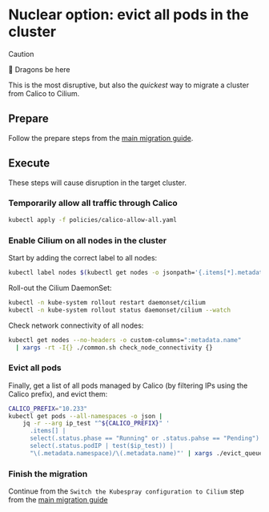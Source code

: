 # Nuclear option: evict all pods in the cluster

> [!CAUTION]
>
> 🐉 Dragons be here
>
> This is the most disruptive, but also the _quickest_ way to migrate a cluster from Calico to Cilium.

## Prepare

Follow the prepare steps from the [main migration guide](./README.md#prepare).

## Execute

These steps will cause disruption in the target cluster.

### Temporarily allow all traffic through Calico

```bash
kubectl apply -f policies/calico-allow-all.yaml
```

### Enable Cilium on all nodes in the cluster

Start by adding the correct label to all nodes:

```bash
kubectl label nodes $(kubectl get nodes -o jsonpath='{.items[*].metadata.name}') --overwrite "io.cilium.migration/cilium-default=true"
```

Roll-out the Cilium DaemonSet:

```bash
kubectl -n kube-system rollout restart daemonset/cilium
kubectl -n kube-system rollout status daemonset/cilium --watch
```

Check network connectivity of all nodes:

```bash
kubectl get nodes --no-headers -o custom-columns=":metadata.name"
  | xargs -rt -I{} ./common.sh check_node_connectivity {}
```

### Evict all pods

Finally, get a list of all pods managed by Calico (by filtering IPs using the Calico prefix),
and evict them:

```bash
CALICO_PREFIX="10.233"
kubectl get pods --all-namespaces -o json |
    jq -r --arg ip_test "^${CALICO_PREFIX}" '
      .items[] |
      select(.status.phase == "Running" or .status.pahse == "Pending") |
      select(.status.podIP | test($ip_test)) |
      "\(.metadata.namespace)/\(.metadata.name)"' | xargs ./evict_queue.py
```

### Finish the migration

Continue from the `Switch the Kubespray configuration to Cilium` step from the [main migration guide](./README.md#switch-the-kubespray-configuration-to-cilium)
